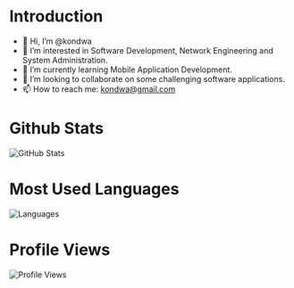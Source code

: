 # Introduction
- 👋 Hi, I’m @kondwa
- 👀 I’m interested in Software Development, Network Engineering and System Administration.
- 🌱 I’m currently learning Mobile Application Development.
- 💞️ I’m looking to collaborate on some challenging software applications.
- 📫 How to reach me: kondwa@gmail.com
# Github Stats
![GitHub Stats](https://github-readme-stats.vercel.app/api?username=kondwa&theme=blue-green)
# Most Used Languages
![Languages](https://github-readme-stats.vercel.app/api/top-langs/?username=kondwa&theme=blue-green)
# Profile Views
![Profile Views](https://komarev.com/ghpvc/?username=kondwa)

<!---
# Random Jokes
![Jokes Card](https://readme-jokes.vercel.app/api)

kondwa/kondwa is a ✨ special ✨ repository because its `README.md` (this file) appears on your GitHub profile.
You can click the Preview link to take a look at your changes.
--->
